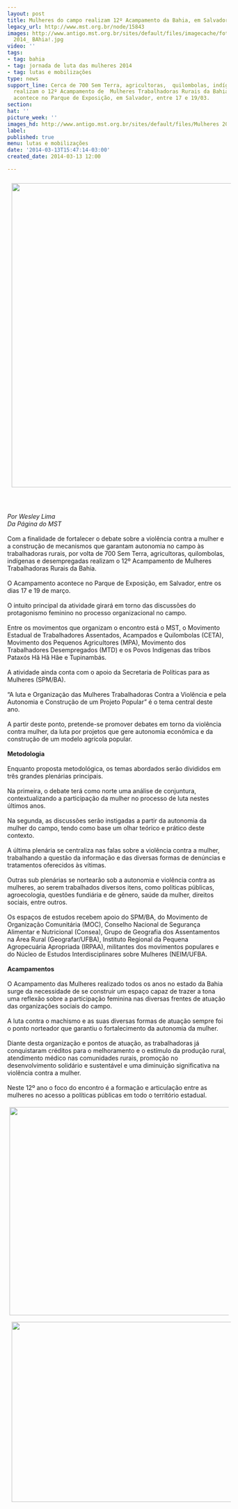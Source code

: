 ```yaml
---
layout: post
title: Mulheres do campo realizam 12º Acampamento da Bahia, em Salvador
legacy_url: http://www.mst.org.br/node/15843
images: http://www.antigo.mst.org.br/sites/default/files/imagecache/foto_destaque/Mulheres
  2014_ BAhia!.jpg
video: ''
tags:
- tag: bahia
- tag: jornada de luta das mulheres 2014
- tag: lutas e mobilizações
type: news
support_line: Cerca de 700 Sem Terra, agricultoras,  quilombolas, indígenas e desempregadas
  realizam o 12º Acampamento de  Mulheres Trabalhadoras Rurais da Bahia. O Acampamento
  acontece no Parque de Exposição, em Salvador, entre 17 e 19/03.
section: 
hat: ''
picture_week: ''
images_hd: http://www.antigo.mst.org.br/sites/default/files/Mulheres 2014_ BAhia!.jpg
label: 
published: true
menu: lutas e mobilizações
date: '2014-03-13T15:47:14-03:00'
created_date: 2014-03-13 12:00

---
```

<p><img style="margin: 10px;" src="http://www.antigo.mst.org.br/sites/default/files/Mulheres%202014_%20BAhia.jpg" alt="" height="697" width="600"></p><p><br><em><br>Por Wesley Lima<br>Da Página do&nbsp;MST</em><br><br>Com a finalidade de fortalecer o debate sobre a violência contra a mulher e a construção de mecanismos que garantam autonomia no campo às trabalhadoras rurais, por volta de 700 Sem Terra, agricultoras, quilombolas, indígenas e desempregadas realizam o 12º Acampamento de Mulheres Trabalhadoras Rurais da Bahia.<br><br>O Acampamento acontece no Parque de Exposição, em Salvador, entre os dias 17 e 19 de março.<br><br>O intuito principal da atividade girará em torno das discussões do protagonismo feminino no processo organizacional no campo.<br><br>Entre os movimentos que organizam o encontro está o MST, o Movimento Estadual de Trabalhadores Assentados, Acampados e Quilombolas (CETA), Movimento dos Pequenos Agricultores (MPA), Movimento dos Trabalhadores Desempregados (MTD) e os Povos Indígenas das tribos Pataxós Hã Hã Hãe e Tupinambás.<br><br>A atividade ainda conta com o apoio da Secretaria de Políticas para as Mulheres (SPM/BA).<br><br>“A luta e Organização das Mulheres Trabalhadoras Contra a Violência e pela Autonomia e Construção de um Projeto Popular” é o tema central deste ano.<br><br>A partir deste ponto, pretende-se promover debates em torno da violência contra mulher, da luta por projetos que gere autonomia econômica e da construção de um modelo agrícola popular.<br><br><strong>Metodologia<br></strong><br>Enquanto proposta metodológica, os temas abordados serão divididos em três grandes plenárias principais. <br><br>Na primeira, o debate terá como norte uma análise de conjuntura, contextualizando a participação da mulher no processo de luta nestes últimos anos.<br><br>Na segunda, as discussões serão instigadas a partir da autonomia da mulher do campo, tendo como base um olhar teórico e prático deste contexto.<br><br>A última plenária se centraliza nas falas sobre a violência contra a mulher, trabalhando a questão da informação e das diversas formas de denúncias e tratamentos oferecidos às vítimas.<br><br>Outras sub plenárias se nortearão sob a autonomia e violência contra as mulheres, ao serem trabalhados diversos itens, como políticas públicas, agroecologia, questões fundiária e de gênero, saúde da mulher, direitos sociais, entre outros.<br><br>Os espaços de estudos recebem apoio do SPM/BA, do Movimento de Organização Comunitária (MOC), Conselho Nacional de Segurança Alimentar e Nutricional (Consea), Grupo de Geografia dos Assentamentos na Área Rural (Geografar/UFBA), Instituto Regional da Pequena Agropecuária Apropriada (IRPAA), militantes dos movimentos populares e do Núcleo de Estudos Interdisciplinares sobre Mulheres (NEIM/UFBA.<br><br><strong>Acampamentos<br></strong><br>O Acampamento das Mulheres realizado todos os anos no estado da Bahia surge da necessidade de se construir um espaço capaz de trazer a tona uma reflexão sobre a participação feminina nas diversas frentes de atuação das organizações sociais do campo.<br><br>A luta contra o machismo e as suas diversas formas de atuação sempre foi o ponto norteador que garantiu o fortalecimento da autonomia da mulher.<br><br>Diante desta organização e pontos de atuação, as trabalhadoras já conquistaram créditos para o melhoramento e o estímulo da produção rural, atendimento médico nas comunidades rurais, promoção no desenvolvimento solidário e sustentável e uma diminuição significativa na violência contra a mulher.<br><br>Neste 12º ano o foco do encontro é a formação e articulação entre as mulheres no acesso a políticas públicas em todo o território estadual.</p><p><img style="margin: 5px; float: left;" src="http://www.antigo.mst.org.br/sites/default/files/programa%C3%A7%C3%A3_mulheres_BA_0.jpg" alt="" height="477" width="700"><img style="margin: 10px;" src="http://www.antigo.mst.org.br/sites/default/files/programa%C3%A7%C3%A3_mulheres_BA_II.jpg" alt="" height="413" width="662"></p>
